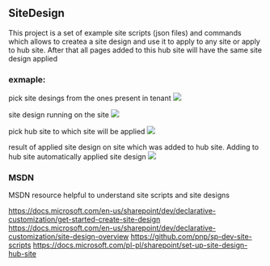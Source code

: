 ## SiteDesign

This project is a set of example site scripts (json files) and commands which allows to createa a site design and use it to apply to any site or apply to hub site. After that all pages added to this hub site will have the same site design applied

### exmaple:
pick site desings from the ones present in tenant 
![](../Images/PickAviableSiteDesign.png)

site design running on the site
![](../Images/SiteDesignRunning.png)

pick hub site to which site will be applied
![](../Images/AddSiteToHubSiteWhichWillApplySiteDesign.png)

result of applied site design on site which was added to hub site. Adding to hub site automatically applied site design
![](../Images/AppliedSiteDesignOnSiteAddedToHubSite.png)

### MSDN 

MSDN resource helpful to understand site scripts and site designs

https://docs.microsoft.com/en-us/sharepoint/dev/declarative-customization/get-started-create-site-design
https://docs.microsoft.com/en-us/sharepoint/dev/declarative-customization/site-design-overview
https://github.com/pnp/sp-dev-site-scripts
https://docs.microsoft.com/pl-pl/sharepoint/set-up-site-design-hub-site